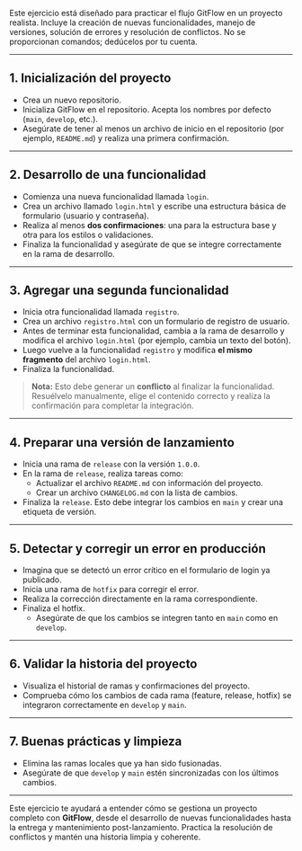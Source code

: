 Este ejercicio está diseñado para practicar el flujo GitFlow en un proyecto realista. Incluye la creación de nuevas funcionalidades, manejo de versiones, solución de errores y resolución de conflictos. No se proporcionan comandos; dedúcelos por tu cuenta.

---

## 1. Inicialización del proyecto

- Crea un nuevo repositorio.
- Inicializa GitFlow en el repositorio. Acepta los nombres por defecto (`main`, `develop`, etc.).
- Asegúrate de tener al menos un archivo de inicio en el repositorio (por ejemplo, `README.md`) y realiza una primera confirmación.

---

## 2. Desarrollo de una funcionalidad

- Comienza una nueva funcionalidad llamada `login`.
- Crea un archivo llamado `login.html` y escribe una estructura básica de formulario (usuario y contraseña).
- Realiza al menos **dos confirmaciones**: una para la estructura base y otra para los estilos o validaciones.
- Finaliza la funcionalidad y asegúrate de que se integre correctamente en la rama de desarrollo.

---

## 3. Agregar una segunda funcionalidad

- Inicia otra funcionalidad llamada `registro`.
- Crea un archivo `registro.html` con un formulario de registro de usuario.
- Antes de terminar esta funcionalidad, cambia a la rama de desarrollo y modifica el archivo `login.html` (por ejemplo, cambia un texto del botón).
- Luego vuelve a la funcionalidad `registro` y modifica **el mismo fragmento** del archivo `login.html`.
- Finaliza la funcionalidad.

> **Nota:** Esto debe generar un **conflicto** al finalizar la funcionalidad. Resuélvelo manualmente, elige el contenido correcto y realiza la confirmación para completar la integración.

---

## 4. Preparar una versión de lanzamiento

- Inicia una rama de `release` con la versión `1.0.0`.
- En la rama de `release`, realiza tareas como:
  - Actualizar el archivo `README.md` con información del proyecto.
  - Crear un archivo `CHANGELOG.md` con la lista de cambios.
- Finaliza la `release`. Esto debe integrar los cambios en `main` y crear una etiqueta de versión.

---

## 5. Detectar y corregir un error en producción

- Imagina que se detectó un error crítico en el formulario de login ya publicado.
- Inicia una rama de `hotfix` para corregir el error.
- Realiza la corrección directamente en la rama correspondiente.
- Finaliza el hotfix.
  - Asegúrate de que los cambios se integren tanto en `main` como en `develop`.

---

## 6. Validar la historia del proyecto

- Visualiza el historial de ramas y confirmaciones del proyecto.
- Comprueba cómo los cambios de cada rama (feature, release, hotfix) se integraron correctamente en `develop` y `main`.

---

## 7. Buenas prácticas y limpieza

- Elimina las ramas locales que ya han sido fusionadas.
- Asegúrate de que `develop` y `main` estén sincronizadas con los últimos cambios.

---

Este ejercicio te ayudará a entender cómo se gestiona un proyecto completo con **GitFlow**, desde el desarrollo de nuevas funcionalidades hasta la entrega y mantenimiento post-lanzamiento. Practica la resolución de conflictos y mantén una historia limpia y coherente.
